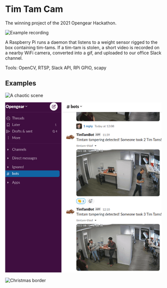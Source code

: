 # Tim Tam Cam

The winning project of the 2021 Opengear Hackathon.

![Example recording](images/example-normal.gif)

A Raspberry Pi runs a daemon that listens to a weight sensor rigged to the
box containing tim-tams. If a tim-tam is stolen, a short video is recorded
on a nearby WiFi camera, converted into a gif, and uploaded to our office
Slack channel.

Tools: OpenCV, RTSP, Slack API, RPi GPIO, scapy

## Examples

![A chaotic scene](images/example-chaos.gif)

![Slack integration](images/example-slack.png)

![Christmas border](images/example-border.gif)
